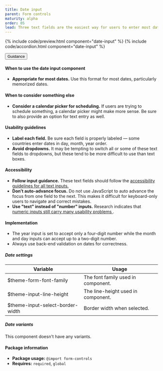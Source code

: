 ```yaml
---
title: Date input
parent: Form controls
maturity: alpha
order: 05
lead: Three text fields are the easiest way for users to enter most dates.
---
```


{% include code/preview.html component="date-input" %}
{% include code/accordion.html component="date-input" %}
<div class="usa-accordion usa-accordion--bordered site-accordion-docs">
  <button class="usa-button-unstyled usa-accordion__button"
      aria-expanded="true" aria-controls="date-input-docs">
    Guidance
  </button>
  <div id="date-input-docs" aria-hidden="false" class="usa-accordion__content site-component-usage">
    <h4>When to use the date input component</h4>
    <ul class="usa-content-list">
      <li>
        <strong>Appropriate for most dates.</strong> Use this format for most
        dates, particularly memorized dates.
      </li>
    </ul>
    <h4>When to consider something else</h4>
    <ul class="usa-content-list">
      <li>
        <strong>Consider a calendar picker for scheduling.</strong> If users are
        trying to schedule something, a calendar picker might make more sense.
        Be sure to also provide an option for text entry as well.
      </li>
    </ul>
    <h4>Usability guidelines</h4>
    <ul class="usa-content-list">
      <li>
        <strong>Label each field.</strong> Be sure each field is properly labeled
        — some countries enter dates in day, month, year order.
      </li>
      <li>
        <strong>Avoid dropdowns.</strong> It may be tempting to switch all or
        some of these text fields to dropdowns, but these tend to be more
        difficult to use than text boxes.
      </li>
    </ul>
    <h4 class="usa-heading">Accessibility</h4>
    <ul class="usa-content-list">
      <li>
        <strong>Follow input guidance.</strong> These text fields should follow
        the <a href="{{ site.baseurl }}/form-controls/#text-inputs">
          accessibility guidelines for all text inputs.
        </a>
      </li>
      <li>
        <strong>Don’t auto-advance focus.</strong> Do not use JavaScript to auto
        advance the focus from one field to the next. This makes it difficult
        for keyboard-only users to navigate and correct mistakes.
      </li>
      <li>
        <strong>Use "text" instead of "number" inputs.</strong> Research indicates
         that <a href="https://technology.blog.gov.uk/2020/02/24/why-the-gov-uk-design-system-team-changed-the-input-type-for-numbers/">
          numeric inputs still carry many usability problems
        </a>.
      </li>
    </ul>
    <h4 class="usa-heading">Implementation</h4>
    <ul class="usa-content-list">
      <li>
        The year input is set to accept only a four-digit number while the month
        and day inputs can accept up to a two-digit number.
      </li>
      <li>
        Always use back-end validation on dates for correctness.
      </li>
    </ul>
    <h5 id="component-settings-date">Date settings</h5>
    <table class="usa-table--borderless site-table-responsive site-table-simple" aria-labelledby="component-settings-date">
      <thead>
        <tr>
          <th scope="col" class="flex-6">Variable</th>
          <th scope="col" class="flex-6">Usage</th>
        </tr>
      </thead>
      <tbody class="font-mono-2xs">
        <tr>
          <td class="flex-6" data-title="Variable">$theme-form-font-family</td>
          <td class="flex-6" data-title="Usage">
            <span class="font-lang-3xs">The font family used in component.</span>
          </td>
        </tr>
        <tr>
          <td class="flex-6" data-title="Variable">$theme-input-line-height</td>
          <td class="flex-6" data-title="Usage">
            <span class="font-lang-3xs">The line-height used in component.</span>
          </td>
        </tr>
        <tr>
          <td class="flex-6" data-title="Variable">$theme-input-select-border-width</td>
          <td class="flex-6" data-title="Usage">
            <span class="font-lang-3xs">Border width when selected.</span>
          </td>
        </tr>
      </tbody>
    </table>
    <h5 id="component-variants-date">Date variants</h5>
    <p>This component doesn't have any variants.</p>
    <h4 class="usa-heading">Package information</h4>
    <ul class="usa-content-list">
      <li>
        <strong>Package usage:</strong> <code>@import form-controls</code>
      </li>
      <li>
        <strong>Requires:</strong> <code>required</code>, <code>global</code>
      </li>
    </ul>
  </div>
</div>
